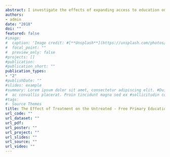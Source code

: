 ```yaml
---
abstract: I investigate the effects of expanding access to education on students that would have been students in the absence of expansion to access. Any policy that expands access to education and causes children previously unable or unwilling to attend school to attend will change the composition of the average classroom, and will change school staffing decisions. Previous research has established that the composition of a student?s peers has significant effects on his performance, that the size and composition of a classroom has significant effects on teaching strategies, and of course that teacher quality significantly affects student performance. To explore this question, I analyze the implementation of a free primary education program in Kenya using data from the Demographic and Health Surveys. As a first pass, I compare the outcomes of students of ethnicities that were highly likely to be students prior to the implementation of the policy to those of ethnicities that were unlikely to be students prior to the implementation of the policy. Using a regression kink design, I find that the literacy rate of likely affected students exposed to the policy significantly increase due to the policy, and that the literacy rate of likely unaffected students exposed to the policy is not significantly affected by the policy. However, using a difference-in-differences method, I find that younger cohorts of unaffected students are increasingly negatively affected by exposure to the policy. I am currently implementing a sibling analysis, using students whose siblings attended school prior to the policy implementation as an additional measure of likelihood of being affected by the policy.
authors:
- admin
date: "2018"
doi: ""
featured: false
#image:
#  caption: 'Image credit: #[**Unsplash**](https://unsplash.com/photos/jdD8gXaTZsc)'
#  focal_point: ""
#  preview_only: false
#projects: []
#publication: 
#publication_short: ""
publication_types:
- "2"
#publishDate: ""
#slides: example
#summary: Lorem ipsum dolor sit amet, consectetur adipiscing elit. #Duis posuere tellus
#  ac convallis placerat. Proin tincidunt magna sed ex #sollicitudin condimentum.
#tags:
#- Source Themes
title: The Effect of Treatment on the Untreated - Free Primary Education in Kenya
url_code: ""
url_dataset: ""
url_pdf: 
url_poster: ""
url_project: ""
url_slides: ""
url_source: ""
url_video: ""
---
```

